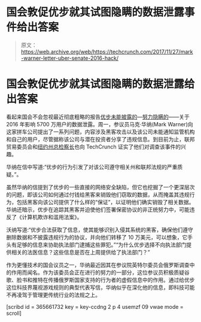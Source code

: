 # 国会敦促优步就其试图隐瞒的数据泄露事件给出答案

> 原文：<https://web.archive.org/web/https://techcrunch.com/2017/11/27/mark-warner-letter-uber-senate-2016-hack/>

# 国会敦促优步就其试图隐瞒的数据泄露给出答案

看起来国会不会忽视最近彻底粗略的报告[优步未能披露的](https://web.archive.org/web/20221007001737/https://www.bloomberg.com/news/articles/2017-11-21/uber-concealed-cyberattack-that-exposed-57-million-people-s-data)—[努力隐瞒的](https://web.archive.org/web/20221007001737/https://beta.techcrunch.com/2017/11/21/uber-data-breach-from-2016-affected-57-million-riders-and-drivers/)——关于 2016 年影响 5700 万用户的数据泄露。周一，参议员马克·华纳(Mark Warner)向这家拼车公司提出了一系列问题，内容涉及黑客攻击以及该公司未能通知监管机构和自己的用户，尽管据称该公司与潜在投资者分享了违规信息。到目前为止，联邦贸易委员会和[纽约州总检察长](https://web.archive.org/web/20221007001737/https://beta.techcrunch.com/2017/11/21/ny-ag-schneiderman-uber-hack-cover-up/)也向 TechCrunch 证实了他们对调查该事件的兴趣。

华纳在信中写道:“优步的行为引发了对该公司遵守相关州和联邦法规的严重质疑。”。

虽然华纳的信提到了优步的一些直接的网络安全缺陷，但它也挖掘了一个更深层次的问题，即该公司如何通过付钱给黑客来销毁他们窃取的数据，从而掩盖其违规行为，包括黑客向该公司提供了什么样的“保证”，以证明他们确实销毁了相关数据。华纳还暗示，优步在追踪其黑客并迫使他们签署保密协议的非正统努力中，可能违反了《计算机欺诈和滥用法案》。

沃纳写道:“优步合法获取了信息，使其能够识别入侵其系统的黑客，确保他们遵守删除数据和不披露违规行为的协议，并向他们转移了 10 万美元，可以想象，它手头有足够的信息来协助执法部门逮捕这些罪犯。”“为什么优步选择不向执法部门提供相关的法医信息？这些信息是否在上周提供给了执法部门？”

作为更懂技术的国会议员之一，华纳最近因其在参议院英特尔委员会俄罗斯调查中的作用而闻名。作为该委员会正在进行的努力的一部分，这位参议员积极质疑谷歌、脸书和推特在传播俄罗斯国家支持的行为者的虚假信息中的作用。通过给优步这位科技界蔑视游戏规则的典型代表写信，华纳似乎在深化他的信息，即科技可能不再凌驾于管理更传统行业的法规之上。

[scribd id = 365661732 key = key-ccdng 2 p 4 usemzf 09 vwae mode = scroll]